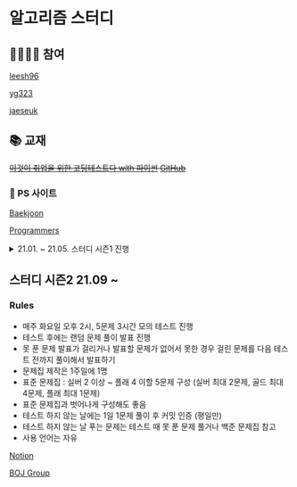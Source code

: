 # 알고리즘 스터디

## 🙋‍♂️🙋‍♀️ 참여
[leesh96](https://github.com/leesh96)

[yg323](https://github.com/Yg323)

[jaeseuk](https://github.com/jaeseuk)

## 📚 교재
~~[이것이 취업을 위한 코딩테스트다 with 파이썬](http://www.kyobobook.co.kr/product/detailViewKor.laf?ejkGb=KOR&mallGb=KOR&barcode=9791162243077&orderClick=LEa&Kc=)
[GitHub](https://github.com/ndb796/python-for-coding-test)~~

### 🔗 PS 사이트
[Baekjoon](https://www.acmicpc.net/)

[Programmers](https://programmers.co.kr/)

<details>
  <summary>21.01. ~ 21.05. 스터디 시즌1 진행</summary>
  <div markdown = "1">
    
  ### 💡 스터디 방법
  - 동빈부 알고리즘 분류와 연관된 공부 및 문제풀이
  - 각자 폴더에 코드 업로드
  - 1문제 풀이에 2시간 넘어가면 풀이 보기
  - 이해 안되는건 모임 때 서로 질문
  - 코딩 중에 라이브러리, 내장 함수 사용한 것 공유하기
  - 사용 언어 : 파이썬 3.9
  - IDE : 파이참
  - 파일명은 문제 번호.py

  ### 📘 교재 공부
  - 교재의 part2, part3을 공부
  - 1주일동안 교재 공부 각자 진행
  - 교재 공부 중 교재 풀이와 다르게 풀었다면 코드 업로드 후 미팅때 공유

  ### 💻 문제 풀이
  - 교재 공부가 끝나면 각자 주제와 연관된 문제 1개 선정 후 공유 (PS 사이트에서)
  - 선정한 문제는 1주일동안 모두 풀이 후 GitHub 커밋
  - 모두 풀이가 끝나면 코드 리뷰 및 풀이 공유 진행

  ### 🌐 GitHub 규칙
  - 리포지토리 fork
  - 문제풀이 후 pull request
  - 매주 수요일에 코드 리뷰 진행 후 master branch에 merge
  - 각자 이름으로된 폴더에 코드 업로드

  ### ⭐ 일정

  ### 1. 구현
  21.01.20. ~ 21.01.27.
  ### 2. 그리디
  21.01.27. ~ 21.02.03.
  ### 3. 정렬
  21.02.03. ~ 21.02.10.
  ### 4. 이진탐색
  21.02.10. ~ 21.02.17.
  ### 5. DP
  21.02.17. ~ 21.03.03.
  ### 6. DFS/BFS
  21.03.03. ~ 21.03.17.
  ### 7. 최단경로
  21.03.17. ~ 21.03.31.
  ### 8. 그래프이론
  21.03.31. ~ 21.04.14.
  ### 9. 2020 상반기 삼성 기출
  21.04.14. ~ 21.04.28.
  ### 10. 동빈북 정리 및 알고리즈 탑노트 제작
  21.04.28. ~ 21.05.11.

  ### 문제 모음
  |주차|수호|윤경|재석|
  |:-:|:-:|:-:|:-:|
  |구현|[주사위 굴리기](https://www.acmicpc.net/problem/14499)|[나무 제태크](https://www.acmicpc.net/problem/16235)|[기차가 어둠을 ~](https://www.acmicpc.net/problem/15787)|
  |그리디|[수 묶기](https://www.acmicpc.net/problem/1744)|[센서](https://www.acmicpc.net/problem/2212)|[신입사원](https://www.acmicpc.net/problem/1946)|
  |정렬|[선 긋기](https://www.acmicpc.net/problem/2170)|[로봇 프로젝트](https://www.acmicpc.net/problem/3649)|[전화번호 목록](https://www.acmicpc.net/problem/5052)|
  |이진탐색|[두 용액](https://www.acmicpc.net/problem/2470)|[기타 레슨](https://www.acmicpc.net/problem/2343)|[암기왕](https://www.acmicpc.net/problem/2776)|
  |DP|[포도주시식](https://www.acmicpc.net/problem/2156)|[카드 구매하기](https://www.acmicpc.net/problem/11052)|[상자넣기](https://www.acmicpc.net/problem/1965)|
  |DFSBFS|생략|생략|생략|
  |최단경로|[녹색 ~ 젤다지?](https://www.acmicpc.net/problem/4485)|[회장뽑기](https://www.acmicpc.net/problem/2660)|[운동](https://www.acmicpc.net/problem/1956)|
  |Graph|[네트워크 연결](https://www.acmicpc.net/problem/1922)|[전력난](https://www.acmicpc.net/problem/6497)|[게임 개발](https://www.acmicpc.net/problem/1516)|
    
  </div>
</details> 

## 스터디 시즌2 21.09 ~

### Rules
- 매주 화요일 오후 2시, 5문제 3시간 모의 테스트 진행
- 테스트 후에는 랜덤 문제 풀이 발표 진행
- 못 푼 문제 발표가 걸리거나 발표할 문제가 없어서 못한 경우 걸린 문제를 다음 테스트 전까지 풀이해서 발표하기
- 문제집 제작은 1주일에 1명
- 표준 문제집 : 실버 2 이상 ~ 플래 4 이할 5문제 구성 (실버 최대 2문제, 골드 최대 4문제, 플래 최대 1문제)
- 표준 문제집과 벗어나게 구성해도 좋음
- 테스트 하지 않는 날에는 1일 1문제 풀이 후 커밋 인증 (평일만)
- 테스트 하지 않는 날 푸는 문제는 테스트 때 못 푼 문제 풀거나 백준 문제집 참고
- 사용 언어는 자유

[Notion](https://www.notion.so/yg323/bafb2dc0df044e38a94064138de2b623)

[BOJ Group](https://www.acmicpc.net/group/11658)
